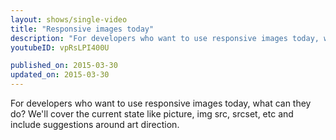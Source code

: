 ```yaml
---
layout: shows/single-video
title: "Responsive images today"
description: "For developers who want to use responsive images today, what can they do? We'll cover the current state like picture, img src, srcset, etc and include suggestions around art direction."
youtubeID: vpRsLPI400U

published_on: 2015-03-30
updated_on: 2015-03-30
---
```


For developers who want to use responsive images today, what can they do? We'll cover the current state like picture, img src, srcset, etc and include suggestions around art direction.

